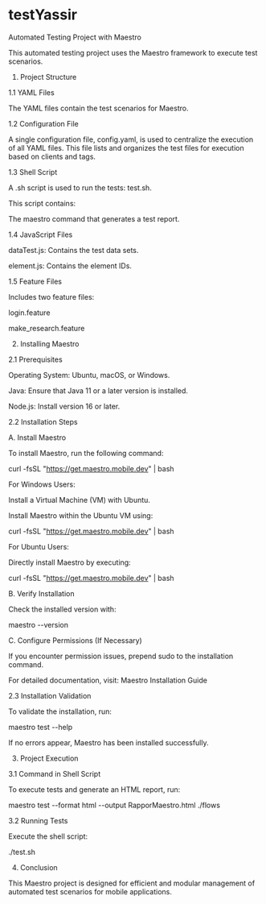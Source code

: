 # testYassir
Automated Testing Project with Maestro

This automated testing project uses the Maestro framework to execute test scenarios.

1. Project Structure

1.1 YAML Files

The YAML files contain the test scenarios for Maestro.

1.2 Configuration File

A single configuration file, config.yaml, is used to centralize the execution of all YAML files. This file lists and organizes the test files for execution based on clients and tags.

1.3 Shell Script

A .sh script is used to run the tests: test.sh.

This script contains:

The maestro command that generates a test report.

1.4 JavaScript Files

dataTest.js: Contains the test data sets.

element.js: Contains the element IDs.

1.5 Feature Files

Includes two feature files:

login.feature

make_research.feature

2. Installing Maestro

2.1 Prerequisites

Operating System: Ubuntu, macOS, or Windows.

Java: Ensure that Java 11 or a later version is installed.

Node.js: Install version 16 or later.

2.2 Installation Steps

A. Install Maestro

To install Maestro, run the following command:

curl -fsSL "https://get.maestro.mobile.dev" | bash

For Windows Users:

Install a Virtual Machine (VM) with Ubuntu.

Install Maestro within the Ubuntu VM using:

curl -fsSL "https://get.maestro.mobile.dev" | bash

For Ubuntu Users:

Directly install Maestro by executing:

curl -fsSL "https://get.maestro.mobile.dev" | bash

B. Verify Installation

Check the installed version with:

maestro --version

C. Configure Permissions (If Necessary)

If you encounter permission issues, prepend sudo to the installation command.

For detailed documentation, visit:
Maestro Installation Guide

2.3 Installation Validation

To validate the installation, run:

maestro test --help

If no errors appear, Maestro has been installed successfully.

3. Project Execution

3.1 Command in Shell Script

To execute tests and generate an HTML report, run:

maestro test --format html --output RapporMaestro.html ./flows

3.2 Running Tests

Execute the shell script:

./test.sh

4. Conclusion

This Maestro project is designed for efficient and modular management of automated test scenarios for mobile applications.

